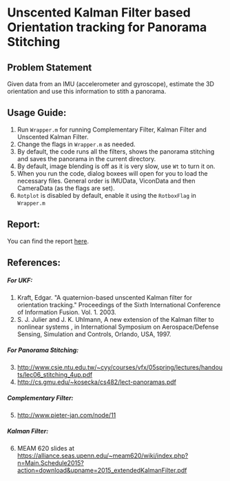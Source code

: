 #  Unscented Kalman Filter based Orientation tracking for Panorama Stitching

## Problem Statement
Given data from an IMU (accelerometer and gyroscope), estimate the 3D orientation and use this information to stith a panorama.

## Usage Guide:
1.  Run `Wrapper.m` for running Complementary Filter, Kalman Filter and Unscented Kalman Filter.
2. Change the flags in `Wrapper.m` as needed.
3. By default, the code runs all the filters, shows the panorama stitching and saves the panorama in the current directory.
4. By default, image blending is off as it is very slow, use `Wt` to turn it on.
5. When you run the code, dialog boxees will open for you to load the necessary files. General order is IMUData, ViconData and then CameraData (as the flags are set).
6. `Rotplot` is disabled by default, enable it using the `RotboxFlag` in `Wrapper.m`

## Report:
You can find the report [here](Report/ESE650Project2.pdf).

## References:
##### For UKF:
1. Kraft, Edgar. "A quaternion-based unscented Kalman filter for orientation tracking." Proceedings of the Sixth International Conference of Information Fusion. Vol. 1. 2003.
2. S.  J.  Julier  and  J.  K.  Uhlmann, A  new  extension  of the Kalman filter to nonlinear systems , in International Symposium  on  Aerospace/Defense  Sensing,  Simulation and Controls, Orlando, USA, 1997.
##### For Panorama Stitching:
3. http://www.csie.ntu.edu.tw/~cyy/courses/vfx/05spring/lectures/handouts/lec06_stitching_4up.pdf
4. http://cs.gmu.edu/~kosecka/cs482/lect-panoramas.pdf
##### Complementary Filter:
5. http://www.pieter-jan.com/node/11
##### Kalman Filter:
6. MEAM 620 slides at https://alliance.seas.upenn.edu/~meam620/wiki/index.php?n=Main.Schedule2015?action=download&upname=2015_extendedKalmanFilter.pdf

